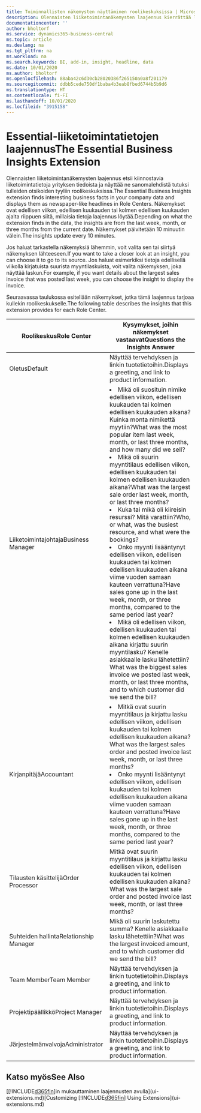 ```yaml
---
title: Toiminnallisten näkemysten näyttäminen roolikeskuksissa | Microsoft Docs
description: Olennaisten liiketoimintanäkemysten laajennus kierrättää liiketoiminnan näkemyksiä roolikeskuksissa.
documentationcenter: ''
author: bholtorf
ms.service: dynamics365-business-central
ms.topic: article
ms.devlang: na
ms.tgt_pltfrm: na
ms.workload: na
ms.search.keywords: BI, add-in, insight, headline, data
ms.date: 10/01/2020
ms.author: bholtorf
ms.openlocfilehash: 88aba42c6d30cb28020386f265150a0a8f201179
ms.sourcegitcommit: ddbb5cede750df1baba4b3eab8fbed6744b5b9d6
ms.translationtype: HT
ms.contentlocale: fi-FI
ms.lasthandoff: 10/01/2020
ms.locfileid: "3915158"
---
```

# <a name="the-essential-business-insights-extension"></a><span data-ttu-id="6377e-103">Essential-liiketoimintatietojen laajennus</span><span class="sxs-lookup"><span data-stu-id="6377e-103">The Essential Business Insights Extension</span></span>
<span data-ttu-id="6377e-104">Olennaisten liiketoimintanäkemysten laajennus etsii kiinnostavia liiketoimintatietoja yrityksen tiedoista ja näyttää ne sanomalehdistä tutuksi tulleiden otsikoiden tyyliin roolikeskuksissa.</span><span class="sxs-lookup"><span data-stu-id="6377e-104">The Essential Business Insights extension finds interesting business facts in your company data and displays them as newspaper-like headlines in Role Centers.</span></span> <span data-ttu-id="6377e-105">Näkemykset ovat edellisen viikon, edellisen kuukauden tai kolmen edellisen kuukauden ajalta riippuen siitä, millaisia tietoja laajennus löytää.</span><span class="sxs-lookup"><span data-stu-id="6377e-105">Depending on what the extension finds in the data, the insights are from the last week, month, or three months from the current date.</span></span> <span data-ttu-id="6377e-106">Näkemykset päivitetään 10 minuutin välein.</span><span class="sxs-lookup"><span data-stu-id="6377e-106">The insights update every 10 minutes.</span></span>  

<span data-ttu-id="6377e-107">Jos haluat tarkastella näkemyksiä lähemmin, voit valita sen tai siirtyä näkemyksen lähteeseen.</span><span class="sxs-lookup"><span data-stu-id="6377e-107">If you want to take a closer look at an insight, you can choose it to go to its source.</span></span> <span data-ttu-id="6377e-108">Jos haluat esimerkiksi tietoja edellisellä viikolla kirjatuista suurista myyntilaskuista, voit valita näkemyksen, joka näyttää laskun.</span><span class="sxs-lookup"><span data-stu-id="6377e-108">For example, if you want details about the largest sales invoice that was posted last week, you can choose the insight to display the invoice.</span></span>

<span data-ttu-id="6377e-109">Seuraavassa taulukossa esitellään näkemykset, jotka tämä laajennus tarjoaa kullekin roolikeskukselle.</span><span class="sxs-lookup"><span data-stu-id="6377e-109">The following table describes the insights that this extension provides for each Role Center.</span></span>

|<span data-ttu-id="6377e-110">Roolikeskus</span><span class="sxs-lookup"><span data-stu-id="6377e-110">Role Center</span></span>|<span data-ttu-id="6377e-111">Kysymykset, joihin näkemykset vastaavat</span><span class="sxs-lookup"><span data-stu-id="6377e-111">Questions the Insights Answer</span></span>|
|----|-----|
|<span data-ttu-id="6377e-112">Oletus</span><span class="sxs-lookup"><span data-stu-id="6377e-112">Default</span></span>|<span data-ttu-id="6377e-113">Näyttää tervehdyksen ja linkin tuotetietoihin.</span><span class="sxs-lookup"><span data-stu-id="6377e-113">Displays a greeting, and link to product information.</span></span>|
|<span data-ttu-id="6377e-114">Liiketoimintajohtaja</span><span class="sxs-lookup"><span data-stu-id="6377e-114">Business Manager</span></span>|<li> <span data-ttu-id="6377e-115">Mikä oli suosituin nimike edellisen viikon, edellisen kuukauden tai kolmen edellisen kuukauden aikana? Kuinka monta nimikettä myytiin?</span><span class="sxs-lookup"><span data-stu-id="6377e-115">What was the most popular item last week, month, or last three months, and how many did we sell?</span></span><br><li> <span data-ttu-id="6377e-116">Mikä oli suurin myyntitilaus edellisen viikon, edellisen kuukauden tai kolmen edellisen kuukauden aikana?</span><span class="sxs-lookup"><span data-stu-id="6377e-116">What was the largest sale order last week, month, or last three months?</span></span><br><li> <span data-ttu-id="6377e-117">Kuka tai mikä oli kiireisin resurssi? Mitä varattiin?</span><span class="sxs-lookup"><span data-stu-id="6377e-117">Who, or what, was the busiest resource, and what were the bookings?</span></span><br><li> <span data-ttu-id="6377e-118">Onko myynti lisääntynyt edellisen viikon, edellisen kuukauden tai kolmen edellisen kuukauden aikana viime vuoden samaan kauteen verrattuna?</span><span class="sxs-lookup"><span data-stu-id="6377e-118">Have sales gone up in the last week, month, or three months, compared to the same period last year?</span></span><br><li> <span data-ttu-id="6377e-119">Mikä oli edellisen viikon, edellisen kuukauden tai kolmen edellisen kuukauden aikana kirjattu suurin myyntilasku? Kenelle asiakkaalle lasku lähetettiin?</span><span class="sxs-lookup"><span data-stu-id="6377e-119">What was the biggest sales invoice we posted last week, month, or last three months, and to which customer did we send the bill?</span></span></li> |
|<span data-ttu-id="6377e-120">Kirjanpitäjä</span><span class="sxs-lookup"><span data-stu-id="6377e-120">Accountant</span></span>|<li> <span data-ttu-id="6377e-121">Mitkä ovat suurin myyntitilaus ja kirjattu lasku edellisen viikon, edellisen kuukauden tai kolmen edellisen kuukauden aikana?</span><span class="sxs-lookup"><span data-stu-id="6377e-121">What was the largest sales order and posted invoice last week, month, or last three months?</span></span><br><li> <span data-ttu-id="6377e-122">Onko myynti lisääntynyt edellisen viikon, edellisen kuukauden tai kolmen edellisen kuukauden aikana viime vuoden samaan kauteen verrattuna?</span><span class="sxs-lookup"><span data-stu-id="6377e-122">Have sales gone up in the last week, month, or three months, compared to the same period last year?</span></span> |
|<span data-ttu-id="6377e-123">Tilausten käsittelijä</span><span class="sxs-lookup"><span data-stu-id="6377e-123">Order Processor</span></span>| <span data-ttu-id="6377e-124">Mitkä ovat suurin myyntitilaus ja kirjattu lasku edellisen viikon, edellisen kuukauden tai kolmen edellisen kuukauden aikana?</span><span class="sxs-lookup"><span data-stu-id="6377e-124">What was the largest sale order and posted invoice last week, month, or last three months?</span></span>|
|<span data-ttu-id="6377e-125">Suhteiden hallinta</span><span class="sxs-lookup"><span data-stu-id="6377e-125">Relationship Manager</span></span>| <span data-ttu-id="6377e-126">Mikä oli suurin laskutettu summa? Kenelle asiakkaalle lasku lähetettiin?</span><span class="sxs-lookup"><span data-stu-id="6377e-126">What was the largest invoiced amount, and to which customer did we send the bill?</span></span>|
|<span data-ttu-id="6377e-127">Team Member</span><span class="sxs-lookup"><span data-stu-id="6377e-127">Team Member</span></span>| <span data-ttu-id="6377e-128">Näyttää tervehdyksen ja linkin tuotetietoihin.</span><span class="sxs-lookup"><span data-stu-id="6377e-128">Displays a greeting, and link to product information.</span></span>|
|<span data-ttu-id="6377e-129">Projektipäällikkö</span><span class="sxs-lookup"><span data-stu-id="6377e-129">Project Manager</span></span>| <span data-ttu-id="6377e-130">Näyttää tervehdyksen ja linkin tuotetietoihin.</span><span class="sxs-lookup"><span data-stu-id="6377e-130">Displays a greeting, and link to product information.</span></span>|
|<span data-ttu-id="6377e-131">Järjestelmänvalvoja</span><span class="sxs-lookup"><span data-stu-id="6377e-131">Administrator</span></span>| <span data-ttu-id="6377e-132">Näyttää tervehdyksen ja linkin tuotetietoihin.</span><span class="sxs-lookup"><span data-stu-id="6377e-132">Displays a greeting, and link to product information.</span></span>|

## <a name="see-also"></a><span data-ttu-id="6377e-133">Katso myös</span><span class="sxs-lookup"><span data-stu-id="6377e-133">See Also</span></span>
<span data-ttu-id="6377e-134">[[!INCLUDE[d365fin](includes/d365fin_md.md)]in mukauttaminen laajennusten avulla](ui-extensions.md)</span><span class="sxs-lookup"><span data-stu-id="6377e-134">[Customizing [!INCLUDE[d365fin](includes/d365fin_md.md)] Using Extensions](ui-extensions.md)</span></span>

